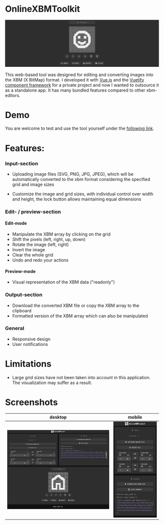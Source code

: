 # OnlineXBMToolkit

![banner](doc/banner.png)

This web-based tool was designed for editing and converting images into the XBM
(X BitMap) format. I developed it with [Vue.js](https://vuejs.org/) and the
[Vuetify component framework](https://vuetifyjs.com/) for a private project and
now I wanted to outsource it as a standalone app. It has many bundled features
compared to other xbm-editors.

# Demo

You are welcome to test and use the tool yourself under the
[following link](https://miwied.github.io/OnlineXBMToolkit/).

# Features:

### Input-section

- Uploading image files (SVG, PNG, JPG, JPEG), which will be automatically
  converted to the xbm format considering the specified grid and image sizes

- Customize the image and grid sizes, with individual control over width and
  height, the lock button allows maintaining equal dimensions

### Edit- / preview-section

#### Edit-mode

- Manipulate the XBM array by clicking on the grid
- Shift the pixels (left, right, up, down)
- Rotate the image (left, right)
- Invert the image
- Clear the whole grid
- Undo and redo your actions

#### Preview-mode

- Visual representation of the XBM data ("readonly")

### Output-section

- Download the converted XBM file or copy the XBM array to the clipboard
- Formatted version of the XBM array which can also be manipulated

### General

- Responsive design
- User notifications

# Limitations

- Large grid sizes have not been taken into account in this application. The
  visualization may suffer as a result.

# Screenshots

| desktop                                                        | mobile                                                             |
| -------------------------------------------------------------- | ------------------------------------------------------------------ |
| ![desktop](doc/application-screenshots/screenshot-pc-view.png) | ![mobile](doc/application-screenshots//screenshot-mobile-view.png) |
